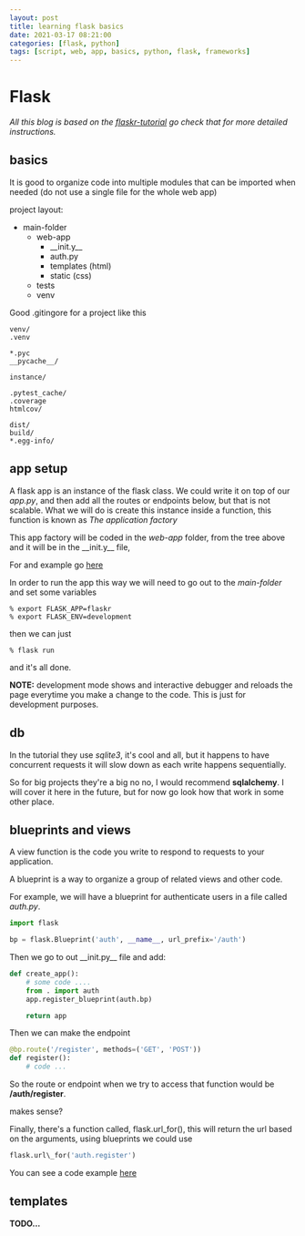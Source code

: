 ```yaml
---
layout: post
title: learning flask basics
date: 2021-03-17 08:21:00
categories: [flask, python]
tags: [script, web, app, basics, python, flask, frameworks] 
---
```


# Flask

_All this blog is based on the [flaskr-tutorial][flaskr]
go check that for more detailed instructions._

## basics

It is good to organize code into multiple modules that can be imported
when needed (do not use a single file for the whole web app)

project layout:

- main-folder
    - web-app
        - \_\_init.y\_\_
        - auth.py
        - templates (html)
        - static (css)
    - tests
    - venv

Good .gitingore  for a project like this
```shell
venv/
.venv

*.pyc
__pycache__/

instance/

.pytest_cache/
.coverage
htmlcov/

dist/
build/
*.egg-info/
```

## app setup

A flask app is an instance of the flask class. We could write it on top
of our _app.py_, and then add all the routes or endpoints below, but that
is not scalable. What we will do is create this instance inside a function,
this function is known as _The application factory_

This app factory will be coded in the _web-app_ folder, from the tree
above and it will be in the  \_\_init.y\_\_ file,

For and example go [here][factory]

In order to run the app this way we will need to go out to the _main-folder_
and set some variables
```shell
% export FLASK_APP=flaskr
% export FLASK_ENV=development
```
then we can just
```shell
% flask run
```
and it's all done.

**NOTE:** development mode shows and interactive debugger and reloads the
page everytime you make a change to the code. This is just for development
purposes.

## db

In the tutorial they use _sqlite3_, it's cool and all, but it happens to
have concurrent requests it will slow down as each write happens sequentially.

So for big projects they're a big no no, I would recommend __sqlalchemy__.
I will cover it here in the future, but for now go look how that work in
some other place.

## blueprints and views

A view function is the code you write to respond to requests to your
application.

A blueprint is a way to organize a group of related views and other code.

For example, we will have a blueprint for authenticate users in a file
called _auth.py_.
```python
import flask

bp = flask.Blueprint('auth', __name__, url_prefix='/auth')
```
Then we go to out \_\_init.py\_\_ file and add:
```python
def create_app():
    # some code ....
    from . import auth
    app.register_blueprint(auth.bp)

    return app
```

Then we can make the endpoint
```python
@bp.route('/register', methods=('GET', 'POST'))
def register():
    # code ...
```
So the route or endpoint when we try to access that function would be
**/auth/register**.

makes sense?

Finally, there's a function called, flask.url\_for(), this will return
the url based on the arguments, using blueprints we could use
```python
flask.url\_for('auth.register')
```
You can see a code example [here][blueprints]

## templates

**TODO...**



[factory]: https://flask.palletsprojects.com/en/1.1.x/tutorial/factory/
[flaskr]: https://flask.palletsprojects.com/en/1.1.x/tutorial/
[blueprints]: https://flask.palletsprojects.com/en/1.1.x/tutorial/views/
